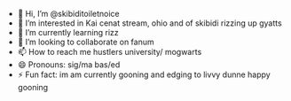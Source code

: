 - 👋 Hi, I’m @skibiditoiletnoice
- 👀 I’m interested in Kai cenat stream, ohio and of skibidi rizzing up gyatts
- 🌱 I’m currently learning rizz
- 💞️ I’m looking to collaborate on fanum 
- 📫 How to reach me hustlers university/ mogwarts
- 😄 Pronouns: sig/ma bas/ed
- ⚡ Fun fact: im am currently gooning and edging to livvy dunne
happy gooning
<!---
skibiditoiletnoice/skibiditoiletnoice is a ✨ special ✨ repository because its `README.md` (this file) appears on your GitHub profile.
You can click the Preview link to take a look at your changes.
--->
